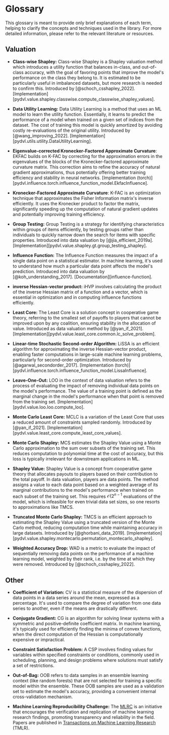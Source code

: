 # Glossary

This glossary is meant to provide only brief explanations of each term, helping
to clarify the concepts and techniques used in the library. For more detailed
information, please refer to the relevant literature or resources.

## Valuation

- **Class-wise Shapley:**
  Class-wise Shapley is a Shapley valuation method which introduces a utility
  function that balances in-class, and out-of-class accuracy, with the goal of
  favoring points that improve the model's performance on the class they belong
  to. It is estimated to be particularly useful in imbalanced datasets, but more
  research is needed to confirm this.
  Introduced by [@schoch_csshapley_2022].
  [Implementation][pydvl.value.shapley.classwise.compute_classwise_shapley_values].

- **Data Utility Learning:**
  Data Utility Learning is a method that uses an ML model to learn the utility
  function. Essentially, it learns to predict the performance of a model when
  trained on a given set of indices from the dataset. The cost of training this
  model is quickly amortized by avoiding costly re-evaluations of the original
  utility.
  Introduced by [@wang_improving_2022].
  [Implementation][pydvl.utils.utility.DataUtilityLearning].

- **Eigenvalue-corrected Kronecker-Factored Approximate Curvature**:
  EKFAC builds on K-FAC by correcting for the approximation errors in the
  eigenvalues of the blocks of the Kronecker-factored approximate curvature
  matrix. This correction aims to refine the accuracy of natural gradient
  approximations, thus potentially offering better training efficiency and
  stability in neural networks.
  [Implementation (torch)][pydvl.influence.torch.influence_function_model.EkfacInfluence].

- **Kronecker-Factored Approximate Curvature**:
  K-FAC is an optimization technique that approximates the Fisher Information
  matrix's inverse efficiently. It uses the Kronecker product to factor the
  matrix, significantly speeding up the computation of natural gradient updates
  and potentially improving training efficiency.

- **Group Testing:**
  Group Testing is a strategy for identifying characteristics within groups of
  items efficiently, by testing groups rather than individuals to quickly narrow
  down the search for items with specific properties.
  Introduced into data valuation by [@jia_efficient_2019a].
  [Implementation][pydvl.value.shapley.gt.group_testing_shapley].

- **Influence Function:**
  The Influence Function measures the impact of a single data point on a
  statistical estimator. In machine learning, it's used to understand how much a
  particular data point affects the model's prediction.
  Introduced into data valuation by [@koh_understanding_2017].
  [Documentation][influence-function].

- **inverse Hessian-vector product:**
  iHVP involves calculating the product of the inverse Hessian matrix of a
  function and a vector, which is essential in optimization and in computing
  influence functions efficiently.

- **Least Core:**
  The Least Core is a solution concept in cooperative game theory, referring to
  the smallest set of payoffs to players that cannot be improved upon by any
  coalition, ensuring stability in the allocation of value.
  Introduced as data valuation method by [@yan_if_2021].
  [Implementation][pydvl.value.least_core.common.lc_solve_problem].

- **Linear-time Stochastic Second-order Algorithm:**
  LiSSA is an efficient algorithm for approximating the inverse Hessian-vector
  product, enabling faster computations in large-scale machine learning
  problems, particularly for second-order optimization.
  Introduced by [@agarwal_secondorder_2017].
  [Implementation (torch)][pydvl.influence.torch.influence_function_model.LissaInfluence].

- **Leave-One-Out:**
  LOO in the context of data valuation refers to the process of evaluating the
  impact of removing individual data points on the model's performance. The
  value of a training point is defined as the marginal change in the model's
  performance when that point is removed from the training set.
  [Implementation][pydvl.value.loo.loo.compute_loo].

- **Monte Carlo Least Core:**
  MCLC is a variation of the Least Core that uses a reduced amount of
  constraints sampled randomly.
  Introduced by [@yan_if_2021].
  [Implementation][pydvl.value.least_core.compute_least_core_values].

- **Monte Carlo Shapley:**
  MCS estimates the Shapley Value using a Monte Carlo approximation to the sum
  over subsets of the training set. This reduces computation to polynomial time
  at the cost of accuracy, but this loss is typically irrelevant for downstream
  applications in ML.

- **Shapley Value:**
  Shapley Value is a concept from cooperative game theory that allocates payouts
  to players based on their contribution to the total payoff. In data valuation,
  players are data points. The method assigns a value to each data point based
  on a weighted average of its marginal contributions to the model's performance 
  when trained on each subset of the training set. This requires
  $\mathcal{O}(2^{n-1}$ evaluations of the model, which is infeasible for even
  trivial data set sizes, so one resorts to approximations like TMCS.

- **Truncated Monte Carlo Shapley:**
  TMCS is an efficient approach to estimating the Shapley Value using a
  truncated version of the Monte Carlo method, reducing computation time while
  maintaining accuracy in large datasets.
  Introduced by [@ghorbani_data_2019].
  [Implementation][pydvl.value.shapley.montecarlo.permutation_montecarlo_shapley].

- **Weighted Accuracy Drop:**
  WAD is a metric to evaluate the impact of sequentially removing data points on
  the performance of a machine learning model, weighted by their rank, i.e. by the
  time at which they were removed.
  Introduced by [@schoch_csshapley_2022].

## Other

- **Coefficient of Variation:**
  CV is a statistical measure of the dispersion of data points in a data series
  around the mean, expressed as a percentage. It's used to compare the degree of
  variation from one data series to another, even if the means are drastically
  different.

- **Conjugate Gradient:**
  CG is an algorithm for solving linear systems with a symmetric and
  positive-definite coefficient matrix. In machine learning, it's typically used
  for efficiently finding the minima of convex functions, when the direct
  computation of the Hessian is computationally expensive or impractical.

- **Constraint Satisfaction Problem:**
  A CSP involves finding values for variables within specified constraints or
  conditions, commonly used in scheduling, planning, and design problems where
  solutions must satisfy a set of restrictions.

- **Out-of-Bag:**
  OOB refers to data samples in an ensemble learning context (like random forests)
  that are not selected for training a specific model within the ensemble. These
  OOB samples are used as a validation set to estimate the model's accuracy,
  providing a convenient internal cross-validation mechanism.

- **Machine Learning Reproducibility Challenge:**
  The [MLRC](https://reproml.org/) is an initiative that encourages the
  verification and replication of machine learning research findings, promoting
  transparency and reliability in the field. Papers are published in
  [Transactions on Machine Learning Research](https://jmlr.org/tmlr/) (TMLR).

